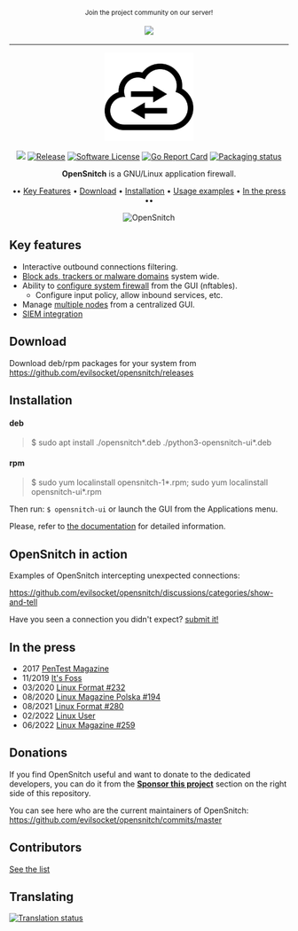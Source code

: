 <p align="center">
  <small>Join the project community on our server!</small>
  <br/><br/>
  <a href="https://discord.gg/btZpkp45gQ" target="_blank" title="Join our community!">
    <img src="https://dcbadge.limes.pink/api/server/https://discord.gg/btZpkp45gQ"/>
  </a>
</p>
<hr/>

<p align="center">
  <img alt="opensnitch" src="https://raw.githubusercontent.com/evilsocket/opensnitch/master/ui/opensnitch/res/icon.png" height="160" />
  <p align="center">
    <img src="https://github.com/evilsocket/opensnitch/workflows/Build%20status/badge.svg" />
    <a href="https://github.com/evilsocket/opensnitch/releases/latest"><img alt="Release" src="https://img.shields.io/github/release/evilsocket/opensnitch.svg?style=flat-square"></a>
    <a href="https://github.com/evilsocket/opensnitch/blob/master/LICENSE.md"><img alt="Software License" src="https://img.shields.io/badge/license-GPL3-brightgreen.svg?style=flat-square"></a>
    <a href="https://goreportcard.com/report/github.com/evilsocket/opensnitch/daemon"><img alt="Go Report Card" src="https://goreportcard.com/badge/github.com/evilsocket/opensnitch/daemon?style=flat-square"></a>
    <a href="https://repology.org/project/opensnitch/versions"><img src="https://repology.org/badge/tiny-repos/opensnitch.svg" alt="Packaging status"></a>
  </p>
</p>

<p align="center"><strong>OpenSnitch</strong> is a GNU/Linux application firewall.</p>

<p align="center">•• <a href="#key-features">Key Features</a> • <a href="#download">Download</a> • <a href="#installation">Installation</a> • <a href="#opensnitch-in-action">Usage examples</a> • <a href="#in-the-press">In the press</a> ••</p>

<p align="center">
  <img src="https://user-images.githubusercontent.com/2742953/85205382-6ba9cb00-b31b-11ea-8e9a-bd4b8b05a236.png" alt="OpenSnitch"/>
</p>

## Key features
 * Interactive outbound connections filtering.
 * [Block ads, trackers or malware domains](https://github.com/evilsocket/opensnitch/wiki/block-lists) system wide.
 * Ability to [configure system firewall](https://github.com/evilsocket/opensnitch/wiki/System-rules) from the GUI (nftables).
   - Configure input policy, allow inbound services, etc.
 * Manage [multiple nodes](https://github.com/evilsocket/opensnitch/wiki/Nodes) from a centralized GUI.
 * [SIEM integration](https://github.com/evilsocket/opensnitch/wiki/SIEM-integration)

## Download

Download deb/rpm packages for your system from https://github.com/evilsocket/opensnitch/releases

## Installation

#### deb
> $ sudo apt install ./opensnitch*.deb ./python3-opensnitch-ui*.deb

#### rpm
> $ sudo yum localinstall opensnitch-1*.rpm; sudo yum localinstall opensnitch-ui*.rpm 

Then run: `$ opensnitch-ui` or launch the GUI from the Applications menu.

Please, refer to [the documentation](https://github.com/evilsocket/opensnitch/wiki/Installation) for detailed information.

## OpenSnitch in action

Examples of OpenSnitch intercepting unexpected connections:

https://github.com/evilsocket/opensnitch/discussions/categories/show-and-tell

Have you seen a connection you didn't expect? [submit it!](https://github.com/evilsocket/opensnitch/discussions/new?category=show-and-tell)

## In the press

- 2017 [PenTest Magazine](https://twitter.com/pentestmag/status/857321886807605248)
- 11/2019 [It's Foss](https://itsfoss.com/opensnitch-firewall-linux/)
- 03/2020 [Linux Format #232](https://www.linux-magazine.com/Issues/2020/232/Firewalld-and-OpenSnitch)
- 08/2020 [Linux Magazine Polska #194](https://linux-magazine.pl/archiwum/wydanie/387)
- 08/2021 [Linux Format #280](https://github.com/evilsocket/opensnitch/discussions/631)
- 02/2022 [Linux User](https://www.linux-community.de/magazine/linuxuser/2022/03/)
- 06/2022 [Linux Magazine #259](https://www.linux-magazine.com/Issues/2022/259/OpenSnitch)

## Donations

If you find OpenSnitch useful and want to donate to the dedicated developers, you can do it from the **[Sponsor this project](https://github.com/sponsors/gustavo-iniguez-goya)** section on the right side of this repository.

You can see here who are the current maintainers of OpenSnitch:
https://github.com/evilsocket/opensnitch/commits/master

## Contributors

[See the list](https://github.com/evilsocket/opensnitch/graphs/contributors)

## Translating

<a href="https://hosted.weblate.org/engage/opensnitch/">
<img src="https://hosted.weblate.org/widget/opensnitch/multi-auto.svg" alt="Translation status" />
</a>
